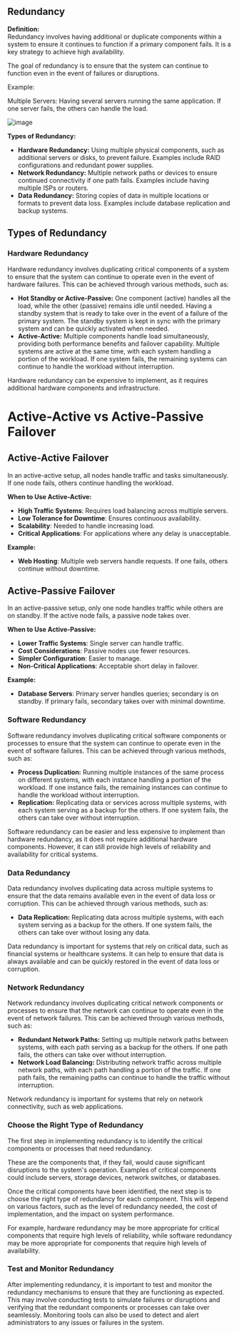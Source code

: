 ##  Redundancy

**Definition:**  
Redundancy involves having additional or duplicate components within a system to ensure it continues to function if a primary component fails. It is a key strategy to achieve high availability.

The goal of redundancy is to ensure that the system can continue to function even in the event of failures or disruptions.

Example:

Multiple Servers: Having several servers running the same application. 
If one server fails, the others can handle the load.

![image](https://github.com/user-attachments/assets/20532435-09d8-4bbb-ac1c-09830fe35d41)


**Types of Redundancy:**

- **Hardware Redundancy:** Using multiple physical components, such as additional servers or disks, to prevent failure. Examples include RAID configurations and redundant power supplies.
- **Network Redundancy:** Multiple network paths or devices to ensure continued connectivity if one path fails. Examples include having multiple ISPs or routers.
- **Data Redundancy:** Storing copies of data in multiple locations or formats to prevent data loss. Examples include database replication and backup systems.



## Types of Redundancy

### Hardware Redundancy
Hardware redundancy involves duplicating critical components of a system to ensure that the system can continue to operate even in the event of hardware failures. This can be achieved through various methods, such as:

- **Hot Standby or Active-Passive:** One component (active) handles all the load, while the other (passive) remains idle until needed. Having a standby system that is ready to take over in the event of a failure of the primary system. The standby system is kept in sync with the primary system and can be quickly activated when needed.
- **Active-Active:** Multiple components handle load simultaneously, providing both performance benefits and failover capability. Multiple systems are active at the same time, with each system handling a portion of the workload. If one system fails, the remaining systems can continue to handle the workload without interruption.

Hardware redundancy can be expensive to implement, as it requires additional hardware components and infrastructure.

# Active-Active vs Active-Passive Failover

## Active-Active Failover

In an active-active setup, all nodes handle traffic and tasks simultaneously. If one node fails, others continue handling the workload.

**When to Use Active-Active:**
- **High Traffic Systems**: Requires load balancing across multiple servers.
- **Low Tolerance for Downtime**: Ensures continuous availability.
- **Scalability**: Needed to handle increasing load.
- **Critical Applications**: For applications where any delay is unacceptable.

**Example:**
- **Web Hosting**: Multiple web servers handle requests. If one fails, others continue without downtime.

## Active-Passive Failover

In an active-passive setup, only one node handles traffic while others are on standby. If the active node fails, a passive node takes over.

**When to Use Active-Passive:**
- **Lower Traffic Systems**: Single server can handle traffic.
- **Cost Considerations**: Passive nodes use fewer resources.
- **Simpler Configuration**: Easier to manage.
- **Non-Critical Applications**: Acceptable short delay in failover.

**Example:**
- **Database Servers**: Primary server handles queries; secondary is on standby. If primary fails, secondary takes over with minimal downtime.




### Software Redundancy
Software redundancy involves duplicating critical software components or processes to ensure that the system can continue to operate even in the event of software failures. This can be achieved through various methods, such as:

- **Process Duplication:** Running multiple instances of the same process on different systems, with each instance handling a portion of the workload. If one instance fails, the remaining instances can continue to handle the workload without interruption.
- **Replication:** Replicating data or services across multiple systems, with each system serving as a backup for the others. If one system fails, the others can take over without interruption.

Software redundancy can be easier and less expensive to implement than hardware redundancy, as it does not require additional hardware components. However, it can still provide high levels of reliability and availability for critical systems.

### Data Redundancy
Data redundancy involves duplicating data across multiple systems to ensure that the data remains available even in the event of data loss or corruption. This can be achieved through various methods, such as:

- **Data Replication:** Replicating data across multiple systems, with each system serving as a backup for the others. If one system fails, the others can take over without losing any data.

Data redundancy is important for systems that rely on critical data, such as financial systems or healthcare systems. It can help to ensure that data is always available and can be quickly restored in the event of data loss or corruption.

### Network Redundancy
Network redundancy involves duplicating critical network components or processes to ensure that the network can continue to operate even in the event of network failures. This can be achieved through various methods, such as:

- **Redundant Network Paths:** Setting up multiple network paths between systems, with each path serving as a backup for the others. If one path fails, the others can take over without interruption.
- **Network Load Balancing:** Distributing network traffic across multiple network paths, with each path handling a portion of the traffic. If one path fails, the remaining paths can continue to handle the traffic without interruption.

Network redundancy is important for systems that rely on network connectivity, such as web applications.
 

### Choose the Right Type of Redundancy
The first step in implementing redundancy is to identify the critical components or processes that need redundancy. 

These are the components that, if they fail, would cause significant disruptions to the system's operation. Examples of critical components could include servers, storage devices, network switches, or databases.

Once the critical components have been identified, the next step is to choose the right type of redundancy for each component. This will depend on various factors, such as the level of redundancy needed, the cost of implementation, and the impact on system performance. 

For example, hardware redundancy may be more appropriate for critical components that require high levels of reliability, while software redundancy may be more appropriate for components that require high levels of availability.


### Test and Monitor Redundancy
After implementing redundancy, it is important to test and monitor the redundancy mechanisms to ensure that they are functioning as expected. This may involve conducting tests to simulate failures or disruptions and verifying that the redundant components or processes can take over seamlessly. Monitoring tools can also be used to detect and alert administrators to any issues or failures in the system.

